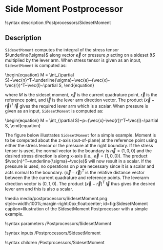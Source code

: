 # Side Moment Postprocessor

!syntax description /Postprocessors/SidesetMoment

## Description

`SidesetMoment` computes the integral of the stress tensor $\underline{\sigma}$
along vector $\vec{e}$ or pressure $p$ acting on a sideset $\partial S$ multiplied
by the lever arm. When stress tensor is given as an input, `SidesetMoment` is computed as:

\begin{equation}
  M = \int_{\partial S}~\vec{n}^T~\underline{\sigma}~\vec{e}~(\vec{x}-\vec{r})^T~\vec{l}~\partial S,
\end{equation}

where $M$ is the sideset moment, $\vec{x}$ is the current quadrature point, $\vec{r}$
is the reference point, and $\vec{l}$ is the lever arm direction vector. The product
$(\vec{x}-\vec{r})^T~\vec{l}$ gives the required lever arm which is a scalar. When
pressure is given as an input, `SidesetMoment` is computed as:

\begin{equation}
  M = \int_{\partial S}~p~(\vec{x}-\vec{r})^T~\vec{l}~\partial S,
\end{equation}

The figure below illustrates `SidesetMoment` for a simple example. Moment is to be
computed about the z-axis (out-of-plane) at the reference point using either the
stress tensor or the pressure at the right boundary. If the stress tensor is used,
the normal vector to the boundary is $\vec{n} = (1, 0, 0)$ and the desired stress
direction is along x-axis (i.e., $\vec{e} = (1, 0, 0)$). The product $\vec{n}^T~\underline{\sigma}~\vec{e}$
 will now result in a scalar. If the pressure is used, no operations on $p$ are necessary
 since it is a scalar and acts normal to the boundary. $(\vec{x}-\vec{r})^T$ is the
 relative distance vector between the the current quadrature and reference points.
 The leverarm direction vector is $(0, 1, 0)$. The product $(\vec{x}-\vec{r})^T~\vec{l}$
 thus gives the desired lever arm and this is also a scalar.  

!media media/postprocessors/SidesetMoment.png
      style=width:100%;margin-right:0px;float:center;
      id=fig:SidesetMoment
      caption=Illustration of the SidesetMoment Postprocessor with a simple example.

!syntax parameters /Postprocessors/SidesetMoment

!syntax inputs /Postprocessors/SidesetMoment

!syntax children /Postprocessors/SidesetMoment
